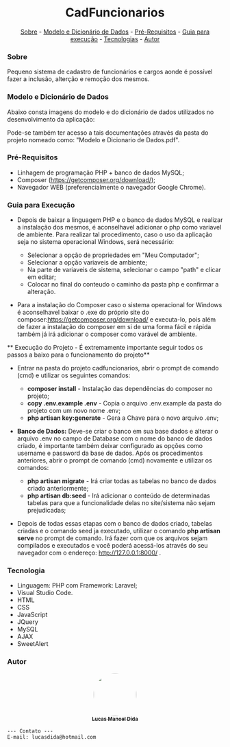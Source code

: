 <h1 align="center">
     CadFuncionarios
</h1>

<p align="center">
    <a href="#sobre">Sobre</a> - 
    <a href="#modelo-e-dicionário-de-dados">Modelo e Dicionário de Dados</a> - 
    <a href="#pré-requisitos">Pré-Requisitos</a> - 
    <a href="#guia-para-execução">Guia para execução</a> - 
    <a href="#tecnologias">Tecnologias</a> - 
    <a href="#autor">Autor</a>
</p>

### Sobre
Pequeno sistema de cadastro de funcionários e cargos aonde é possível fazer a inclusão, alterção e remoção dos mesmos. 

### Modelo e Dicionário de Dados
Abaixo consta imagens do modelo e do dicionário de dados utilizados no desenvolvimento da aplicação:


Pode-se também ter acesso a tais documentações através da pasta do projeto nomeado como: "Modelo e Dicionario de Dados.pdf".

### Pré-Requisitos
- Linhagem de programação PHP + banco de dados MySQL;
- Composer (https://getcomposer.org/download/);
- Navegador WEB (preferencialmente o navegador Google Chrome).

### Guia para Execução
- Depois de baixar a linguagem PHP e o banco de dados MySQL e realizar a instalação dos mesmos, é aconselhavel adicionar o php como variavel de ambiente. Para realizar tal procedimento, caso o uso da aplicação seja no sistema operacional Windows, será necessário:
    - Selecionar a opção de propriedades em "Meu Computador";
    - Selecionar a opção variaveis de ambiente;
    - Na parte de variaveis de sistema, selecionar o campo "path" e clicar em editar;
    - Colocar no final do conteudo o caminho da pasta php e confirmar a alteração.

- Para a instalação do Composer caso o sistema operacional for Windows é aconselhavel baixar o .exe do próprio site do composer:https://getcomposer.org/download/ e executa-lo, pois além de fazer a instalação do composer em si de uma forma fácil e rápida também já irá adicionar o composer como varável de ambiente.

** Execução do Projeto - É extremamente importante seguir todos os passos a baixo para o funcionamento do projeto**

- Entrar na pasta do projeto cadfuncionarios, abrir o prompt de comando (cmd) e utilizar os seguintes comandos:
    - **composer install** - Instalação das dependências do composer no projeto;
    - **copy .env.example .env** - Copia o arquivo .env.example da pasta do projeto com um novo nome .env;
    - **php artisan key:generate** - Gera a Chave para o novo arquivo .env;
    
- **Banco de Dados:** Deve-se criar o banco em sua base dados e alterar o arquivo .env no campo de Database com o nome do banco de dados criado, é importante também deixar configurado as opções como username e password da base de dados. Após os procedimentos anteriores, abrir o prompt de comando (cmd) novamente e utilizar os comandos:
    - **php artisan migrate** - Irá criar todas as tabelas no banco de dados criado anteriormente;
    - **php artisan db:seed** - Irá adicionar o conteúdo de determinadas tabelas para que a funcionalidade delas no site/sistema não sejam prejudicadas;
    
- Depois de todas essas etapas com o banco de dados criado, tabelas criadas e o comando seed ja executado, utilizar o comando **php artisan serve** no prompt de comando. Irá fazer com que os arquivos sejam compilados e executados e você poderá acessá-los através do seu navegador com o endereço: http://127.0.0.1:8000/ .

### Tecnologia
- Linguagem: PHP com Framework: Laravel;
- Visual Studio Code.
- HTML
- CSS
- JavaScript
- JQuery
- MySQL
- AJAX
- SweetAlert

### Autor
<p align="center">
    <a href="https://github.com/lucasdida">
        <img style="border-radius: 50%" src="https://avatars.githubusercontent.com/u/52303950?s=460&u=18929e0813677708a8105a4b77209e4986ad8d0b&v=4" width="100px">
        <br>
        <sub>
            <b>
                Lucas Manoel Dida
            </b>
        </sub>
    </a>
    <a href="https://github.com/lucasdida" title="Lucas Dida Projects"></a>
    <br>

    --- Contato ---
    E-mail: lucasdida@hotmail.com 
</p>
 
